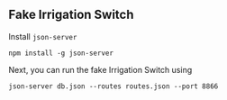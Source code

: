 Fake Irrigation Switch
----

Install `json-server`

```
npm install -g json-server
```

Next, you can run the fake Irrigation Switch using

```
json-server db.json --routes routes.json --port 8866
```